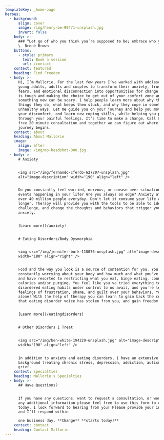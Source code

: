```yaml
---
templateKey: _home-page
heroes:
  - background:
      align: cover
      image: /img/henry-be-99471-unsplash.jpg
      invert: false
    body: >-
      ### “Let go of who you think you’re supposed to be; embrace who you are.”
      \- Brené Brown
    buttons:
      - style: primary
        text: Book a session
        url: /contact
    context: featured
    heading: Find Freedom
  - body: >-
      Hi, I’m Mallorie. For the last few years I’ve worked with adolescents,
      young adults, adults and couples to transform their anxiety, frustration,
      fears, and emotional disconnection into opportunities for change. Change
      is tough and making the choice to get out of your comfort zone and try
      something new can be scary. I help people learn more about why they do the
      things they do, what keeps them stuck, and why they cope in sometimes
      unhealthy ways. Let me guide you on your journey and help you move through
      your discomfort, and learn new coping skills, while helping you process
      through your painful feelings. It’s time to make a change. Call me for a
      free 20 minute consultation and together we can figure out where your
      journey begins.
    context: about
    heading: About Mallorie
    image:
      align: after
      image: /img/mp-headshot-800.jpg
  - body: >-
      # Anxiety


      <img src="/img/fernando-cferdo-627207-unsplash.jpg"
      alt="image-description" width="190" align="left" />


      Do you constantly feel worried, nervous, or unease over situations or
      events happening in your life? Are you always on edge? Anxiety affects
      over 40 million people everyday. Don't let it consume your life any
      longer. Therapy will provide you with the tools to be able to identify,
      challenge, and change the thoughts and behaviors that trigger your
      anxiety.


      [Learn more](/anxiety)


      # Eating Disorders/Body Dysmorphia


      <img src="/img/jennifer-burk-118076-unsplash.jpg" alt="image-description"
      width="180" align="right" />


      Food and the way you look is a source of contention for you. You're
      constantly worrying about your body and how much and what you've eaten,
      and have resorted to restricting what you eat, binge eating, counting
      calories and/or purging. You feel like you've tried everything to get your
      disordered eating habits under control to no avail, and you're left with
      feelings of frustration, shame, and guilt over your behaviors. You're not
      alone! With the help of therapy you can learn to gain back the control
      that eating disorder voice has stolen from you, and gain freedom again!


      [Learn more](/eatingdisorders)


      # Other Disorders I Treat


      <img src="/img/ben-white-194220-unsplash.jpg" alt="image-description"
      width="190" align="left" />


      In addition to anxiety and eating disorders, I have an extensive
      background treating chronic stress, depression, addiction, autism, and
      grief.
    context: specialties
    heading: Mallorie's Specialties
  - body: >-
      ## Have Questions?


      If you have any questions, want to request a consultation, or would like
      any additional information please feel free to use this form to contact me
      today. I look forward to hearing from you! Please provide your information
      and I’ll respond within

      one business day. **Change** **starts today!**
    context: contact
    heading: Contact Mallorie
---
```


